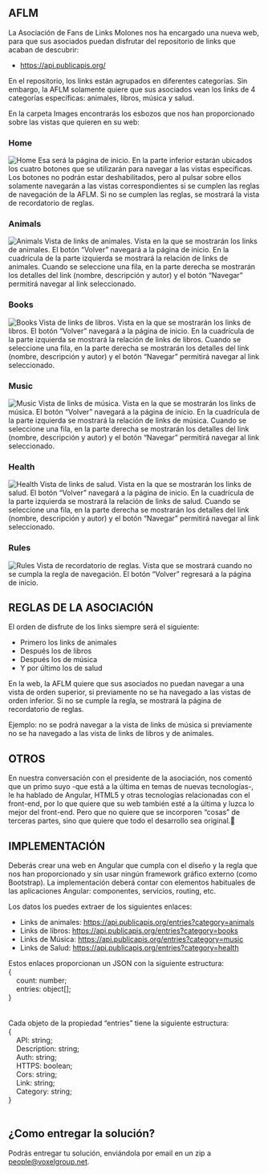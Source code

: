 ## AFLM

La Asociación de Fans de Links Molones nos ha encargado una nueva web, para que sus asociados puedan disfrutar del repositorio de links que acaban de descubrir:
- https://api.publicapis.org/

En el repositorio, los links están agrupados en diferentes categorías. Sin embargo, la AFLM solamente quiere que sus asociados vean los links de 4 categorías específicas: animales, libros, música y salud.

En la carpeta Images encontrarás los esbozos que nos han proporcionado sobre las vistas que quieren en su web:

### Home
![Home](/Images/AFLMHome.jpg)
Esa será la página de inicio. En la parte inferior estarán ubicados los cuatro botones que se utilizarán para navegar a las vistas específicas. Los botones no podrán estar deshabilitados, pero al pulsar sobre ellos solamente navegarán a las vistas correspondientes si se cumplen las reglas de navegación de la AFLM. Si no se cumplen las reglas, se mostrará la vista de recordatorio de reglas.

### Animals
![Animals](/Images/AFLMAnimals.jpg)
Vista de links de animales. Vista en la que se mostrarán los links de animales. El botón “Volver” navegará a la página de inicio. En la cuadrícula de la parte izquierda se mostrará la relación de links de animales. Cuando se seleccione una fila, en la parte derecha se mostrarán los detalles del link (nombre, descripción y autor) y el botón “Navegar” permitirá navegar al link seleccionado.

### Books
![Books](/Images/AFLMBooks.jpg)
Vista de links de libros. Vista en la que se mostrarán los links de libros. El botón “Volver” navegará a la página de inicio. En la cuadrícula de la parte izquierda se mostrará la relación de links de libros. Cuando se seleccione una fila, en la parte derecha se mostrarán los detalles del link (nombre, descripción y autor) y el botón “Navegar” permitirá navegar al link seleccionado.

### Music
![Music](/Images/AFLMMusic.jpg)
Vista de links de música. Vista en la que se mostrarán los links de música. El botón “Volver” navegará a la página de inicio. En la cuadrícula de la parte izquierda se mostrará la relación de links de música. Cuando se seleccione una fila, en la parte derecha se mostrarán los detalles del link (nombre, descripción y autor) y el botón “Navegar” permitirá navegar al link seleccionado.

### Health
![Health](/Images/AFLMHealth.jpg)
Vista de links de salud. Vista en la que se mostrarán los links de salud. El botón “Volver” navegará a la página de inicio. En la cuadrícula de la parte izquierda se mostrará la relación de links de salud. Cuando se seleccione una fila, en la parte derecha se mostrarán los detalles del link (nombre, descripción y autor) y el botón “Navegar” permitirá navegar al link seleccionado.

### Rules
![Rules](/Images/AFLMRules.jpg)
Vista de recordatorio de reglas. Vista que se mostrará cuando no se cumpla la regla de navegación. El botón “Volver” regresará a la página de inicio.


## REGLAS DE LA ASOCIACIÓN
El orden de disfrute de los links siempre será el siguiente:
- Primero los links de animales
- Después los de libros
- Después los de música
- Y por último los de salud

En la web, la AFLM quiere que sus asociados no puedan navegar a una vista de orden superior, si previamente no se ha navegado a las vistas de orden inferior.
Si no se cumple la regla, se mostrará la página de recordatorio de reglas.

Ejemplo: no se podrá navegar a la vista de links de música si previamente no se ha navegado a las vista de links de libros y de animales.


## OTROS
En nuestra conversación con el presidente de la asociación, nos comentó que un primo suyo -que está a la última en temas de nuevas tecnologías-, le ha hablado de Angular, HTML5 y otras tecnologías relacionadas con el front-end, por lo que quiere que su web también esté a la última y luzca lo mejor del front-end. Pero que no quiere que se incorporen “cosas” de terceras partes, sino que quiere que todo el desarrollo sea original.


## IMPLEMENTACIÓN
Deberás crear una web en Angular que cumpla con el diseño y la regla que nos han proporcionado y sin usar ningún framework gráfico externo (como Bootstrap). La implementación deberá contar con elementos habituales de las aplicaciones Angular: componentes, servicios, routing, etc.

Los datos los puedes extraer de los siguientes enlaces:

- Links de animales: https://api.publicapis.org/entries?category=animals
- Links de libros: https://api.publicapis.org/entries?category=books
- Links de Música: https://api.publicapis.org/entries?category=music
- Links de Salud: https://api.publicapis.org/entries?category=health

Estos enlaces proporcionan un JSON con la siguiente estructura:<br/>
{<br/>
&nbsp;&nbsp;&nbsp;&nbsp;count: number;<br/>
&nbsp;&nbsp;&nbsp;&nbsp;entries: object[];<br/>
}<br/>
<br/>
<br/>
Cada objeto de la propiedad “entries” tiene la siguiente estructura:<br/>
{<br/>
&nbsp;&nbsp;&nbsp;&nbsp;API: string;<br/>
&nbsp;&nbsp;&nbsp;&nbsp;Description: string;<br/>
&nbsp;&nbsp;&nbsp;&nbsp;Auth: string;<br/>
&nbsp;&nbsp;&nbsp;&nbsp;HTTPS: boolean;<br/>
&nbsp;&nbsp;&nbsp;&nbsp;Cors: string;<br/>
&nbsp;&nbsp;&nbsp;&nbsp;Link: string;<br/>
&nbsp;&nbsp;&nbsp;&nbsp;Category: string;<br/>
}<br/>
<br/>


## ¿Como entregar la solución?
Podrás entregar tu solución, enviándola por email en un zip a people@voxelgroup.net.

